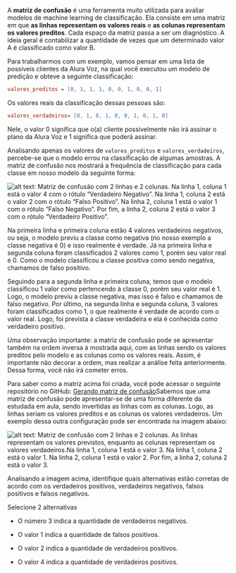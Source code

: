 A **matriz de confusão** é uma ferramenta muito utilizada para avaliar modelos de machine learning de classificação. Ela consiste em uma matriz em que **as linhas representam os valores reais** e **as colunas representam os valores preditos**. Cada espaço da matriz passa a ser um diagnóstico. A ideia geral é contabilizar a quantidade de vezes que um determinado valor A é classificado como valor B.

Para trabalharmos com um exemplo, vamos pensar em uma lista de possíveis clientes da Alura Voz, na qual você executou um modelo de predição e obteve a seguinte classificação:

```ini
valores_preditos = [0, 1, 1, 1, 0, 0, 1, 0, 0, 1]
```

Os valores reais da classificação dessas pessoas são:

```ini
valores_verdadeiros= [0, 1, 0, 1, 0, 0, 1, 0, 1, 0]
```

Nele, o valor 0 significa que o(a) cliente possivelmente não irá assinar o plano da Alura Voz e 1 significa que poderá assinar.

Analisando apenas os valores de `valores_preditos` e `valores_verdadeiros`, percebe-se que o modelo errou na classificação de algumas amostras. A matriz de confusão nos mostrará a frequência de classificação para cada classe em nosso modelo da seguinte forma:

![alt text: Matriz de confusão com 2 linhas e 2 colunas. Na linha 1, coluna 1 está o valor 4 com o rótulo “Verdadeiro Negativo”. Na linha 1, coluna 2 está o valor 2 com o rótulo “Falso Positivo”. Na linha 2, coluna 1 está o valor 1 com o rótulo “Falso Negativo”. Por fim, a linha 2, coluna 2 está o valor 3 com o rótulo “Verdadeiro Positivo”.](https://caelum-online-public.s3.amazonaws.com/2422-machine-learning/05/Aula5-img1.png)

Na primeira linha e primeira coluna estão 4 valores verdadeiros negativos, ou seja, o modelo previu a classe como negativa (no nosso exemplo a classe negativa é 0) e isso realmente é verdade. Já na primeira linha e segunda coluna foram classificados 2 valores como 1, porém seu valor real é 0. Como o modelo classificou a classe positiva como sendo negativa, chamamos de falso positivo.

Seguindo para a segunda linha e primeira coluna, temos que o modelo classificou 1 valor como pertencendo à classe 0, porém seu valor real é 1. Logo, o modelo previu a classe negativa, mas isso é falso e chamamos de falso negativo. Por último, na segunda linha e segunda coluna, 3 valores foram classificados como 1, o que realmente é verdade de acordo com o valor real. Logo, foi prevista a classe verdadeira e ela é conhecida como verdadeiro positivo.

Uma observação importante: a matriz de confusão pode se apresentar também na ordem inversa à mostrada aqui, com as linhas sendo os valores preditos pelo modelo e as colunas como os valores reais. Assim, é importante não decorar a ordem, mas realizar a análise feita anteriormente. Dessa forma, você não irá cometer erros.

Para saber como a matriz acima foi criada, você pode acessar o seguinte repositório no GitHub: [Gerando matriz de confusão](https://github.com/alura-cursos/Gerando-matriz-de-confusao-ML2)Sabemos que uma matriz de confusão pode apresentar-se de uma forma diferente da estudada em aula, sendo invertidas as linhas com as colunas. Logo, as linhas seriam os valores preditos e as colunas os valores verdadeiros. Um exemplo dessa outra configuração pode ser encontrada na imagem abaixo:

![alt text: Matriz de confusão com 2 linhas e 2 colunas. As linhas representam os valores previstos, enquanto as colunas representam os valores verdadeiros.Na linha 1, coluna 1 está o valor 3. Na linha 1, coluna 2 está o valor 1. Na linha 2, coluna 1 está o valor 2. Por fim, a linha 2, coluna 2 está o valor 3.](https://caelum-online-public.s3.amazonaws.com/2422-machine-learning/05/Aula5-img2.png)

Analisando a imagem acima, identifique quais alternativas estão corretas de acordo com os verdadeiros positivos, verdadeiros negativos, falsos positivos e falsos negativos.

Selecione 2 alternativas

-   O número 3 indica a quantidade de verdadeiros negativos.
    
-   O valor 1 indica a quantidade de falsos positivos.
    
-   O valor 2 indica a quantidade de verdadeiros positivos.
    
-   O valor 4 indica a quantidade de verdadeiros positivos.